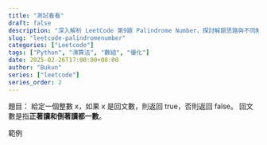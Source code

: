 ```yaml
---
title: "測試看看"
draft: false
description: "深入解析 LeetCode 第9題 Palindrome Number，探討解題思路與不同解法的時間複雜度。"
slug: "leetcode-palindromenumber"
categories: ["Leetcode"]
tags: ["Python", "演算法", "數組", "優化"]
date: 2025-02-26T17:00:00+08:00
author: "Bukun"
series: ["leetcode"]
series_order: 2
---
```


題目：
給定一個整數 x，如果 x 是回文數，則返回 true，否則返回 false。
回文數是指**正著讀和倒著讀都一數**。

範例
